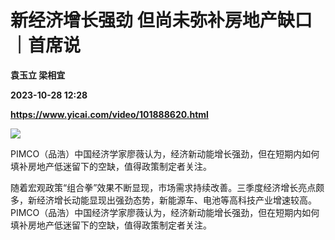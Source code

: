 # 新经济增长强劲 但尚未弥补房地产缺口｜首席说
**袁玉立 梁相宜**

**2023-10-28 12:28**

**https://www.yicai.com/video/101888620.html**

![](http://imgcdn.yicai.com/vms-new/2023/10/b50f6e29-1bc7-4b49-88e6-571d5d254b6f.jpeg) 

PIMCO（品浩）中国经济学家廖薇认为，经济新动能增长强劲，但在短期内如何填补房地产低迷留下的空缺，值得政策制定者关注。

随着宏观政策“组合拳”效果不断显现，市场需求持续改善。三季度经济增长亮点颇多，新经济增长动能显现出强劲态势，新能源车、电池等高科技产业增速较高。PIMCO（品浩）中国经济学家廖薇认为，经济新动能增长强劲，但在短期内如何填补房地产低迷留下的空缺，值得政策制定者关注。